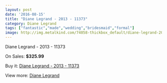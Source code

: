 ```yaml
---
layout: post
date: '2016-08-15'
title: "Diane Legrand - 2013 - 11373"
category: Diane Legrand
tags: ["fantastic","made","wedding","bridesmaid","formal"]
image: http://img.metalkind.com/74058-thickbox_default/diane-legrand-2013-11373.jpg
---
```

Diane Legrand - 2013 - 11373

On Sales: **$325.99**
<a href="https://www.metalkind.com/en/diane-legrand/18247-diane-legrand-2013-11373.html"><amp-img layout="responsive" width="600" height="600" src="//img.metalkind.com/74058-thickbox_default/diane-legrand-2013-11373.jpg" alt="Diane Legrand - 2013 - 11373 0" /></a>
<a href="https://www.metalkind.com/en/diane-legrand/18247-diane-legrand-2013-11373.html"><amp-img layout="responsive" width="600" height="600" src="//img.metalkind.com/74059-thickbox_default/diane-legrand-2013-11373.jpg" alt="Diane Legrand - 2013 - 11373 1" /></a>
<a href="https://www.metalkind.com/en/diane-legrand/18247-diane-legrand-2013-11373.html"><amp-img layout="responsive" width="600" height="600" src="//img.metalkind.com/74061-thickbox_default/diane-legrand-2013-11373.jpg" alt="Diane Legrand - 2013 - 11373 2" /></a>

Buy it: [Diane Legrand - 2013 - 11373](https://www.metalkind.com/en/diane-legrand/18247-diane-legrand-2013-11373.html "Diane Legrand - 2013 - 11373")

View more: [Diane Legrand](https://www.metalkind.com/en/133-diane-legrand "Diane Legrand")